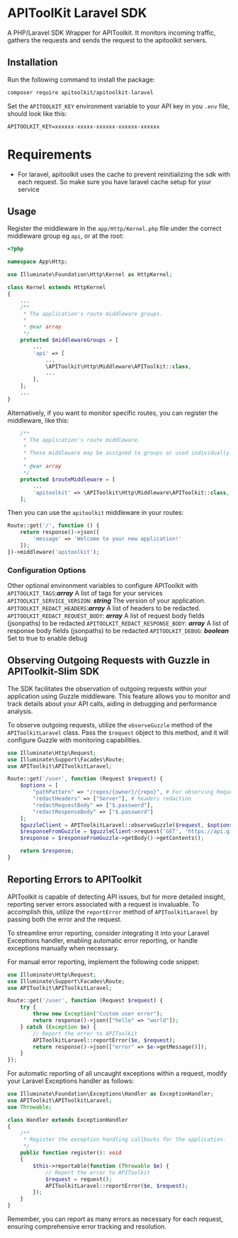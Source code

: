 # APIToolKit Laravel SDK

A PHP/Laravel SDK Wrapper for APIToolkit. It monitors incoming traffic, gathers the requests and sends the request to the apitoolkit servers.

## Installation

Run the following command to install the package:

```bash
composer require apitoolkit/apitoolkit-laravel
```

Set the `APITOOLKIT_KEY` environment variable to your API key in you `.env` file, should look like this:

```
APITOOLKIT_KEY=xxxxxx-xxxxx-xxxxxx-xxxxxx-xxxxxx
```

# Requirements
- For laravel, apitoolkit uses the cache to prevent reinitializing the sdk with each request. So make sure you have laravel cache setup for your service

## Usage

Register the middleware in the `app/Http/Kernel.php` file under the correct middleware group eg `api`, or at the root:

```php
<?php

namespace App\Http;

use Illuminate\Foundation\Http\Kernel as HttpKernel;

class Kernel extends HttpKernel
{
    ...
    /**
     * The application's route middleware groups.
     *
     * @var array
     */
    protected $middlewareGroups = [
        ...
        'api' => [
            ...
            \APIToolkit\Http\Middleware\APIToolkit::class,
            ...
        ],
    ];
    ...
}
```

Alternatively, if you want to monitor specific routes, you can register the middleware, like this:

```php
    /**
     * The application's route middleware.
     *
     * These middleware may be assigned to groups or used individually.
     *
     * @var array
     */
    protected $routeMiddleware = [
        ...
        'apitoolkit' => \APIToolkit\Http\Middleware\APIToolkit::class,
    ];
```

Then you can use the `apitoolkit` middleware in your routes:

```php
Route::get('/', function () {
    return response()->json([
        'message' => 'Welcome to your new application!'
    ]);
})->middleware('apitoolkit');
```

### Configuration Options
Other optional environment variables to configure APIToolkit with
`APITOOLKIT_TAGS`:***array***  A list of tags for your services
`APITOOLKIT_SERVICE_VERSION`: ***string*** The version of your application.
`APITOOLKIT_REDACT_HEADERS`:***array*** A list of headers to be redacted.
`APITOOLKIT_REDACT_REQUEST_BODY`: ***array*** A list of request body fields (jsonpaths) to be redacted
`APITOOLKIT_REDACT_RESPONSE_BODY`: ***array*** A list of response body fields (jsonpaths) to be redacted
`APITOOLKIT_DEBUG`: ***boolean*** Set to true to enable debug


## Observing Outgoing Requests with Guzzle in APIToolkit-Slim SDK

The SDK facilitates the observation of outgoing requests within your application using Guzzle middleware. This feature allows you to monitor and track details about your API calls, aiding in debugging and performance analysis.

To observe outgoing requests, utilize the `observeGuzzle` method of the `APIToolkitLaravel` class. Pass the  `$request` object to this method, and it will configure Guzzle with monitoring capabilities.

```php
use Illuminate\Http\Request;
use Illuminate\Support\Facades\Route;
use APIToolkit\APIToolkitLaravel;

Route::get('/user', function (Request $request) {
    $options = [
        "pathPattern" => "/repos/{owner}/{repo}", # For observing Requests with Path Params
        "redactHeaders" => ["Server"], # headers redaction
        "redactRequestBody" => ["$.password"], 
        "redactResponseBody" => ["$.password"]
    ];
    $guzzleClient = APIToolkitLaravel::observeGuzzle($request, $options);
    $responseFromGuzzle = $guzzleClient->request('GET', 'https://api.github.com/repos/guzzle/guzzle?foobar=123');
    $response = $responseFromGuzzle->getBody()->getContents();

    return $response;
}
```


## Reporting Errors to APIToolkit

APIToolkit is capable of detecting API issues, but for more detailed insight, reporting server errors associated with a request is invaluable. To accomplish this, utilize the `reportError` method of `APIToolkitLaravel` by passing both the error and the request.

To streamline error reporting, consider integrating it into your Laravel Exceptions handler, enabling automatic error reporting, or handle exceptions manually when necessary.

For manual error reporting, implement the following code snippet:

```php
use Illuminate\Http\Request;
use Illuminate\Support\Facades\Route;
use APIToolkit\APIToolkitLaravel;

Route::get('/user', function (Request $request) {
    try {
        throw new Exception("Custom user error");
        return response()->json(["hello" => "world"]);
    } catch (Exception $e) {
        // Report the error to APIToolkit
        APIToolkitLaravel::reportError($e, $request);
        return response()->json(["error" => $e->getMessage()]);
    }
});
```

For automatic reporting of all uncaught exceptions within a request, modify your Laravel Exceptions handler as follows:

```php
use Illuminate\Foundation\Exceptions\Handler as ExceptionHandler;
use APIToolkit\APIToolkitLaravel;
use Throwable;

class Handler extends ExceptionHandler
{
    /**
     * Register the exception handling callbacks for the application.
     */
    public function register(): void
    {
        $this->reportable(function (Throwable $e) {
            // Report the error to APIToolkit
            $request = request();
            APIToolkitLaravel::reportError($e, $request);
        });
    }
}
```

Remember, you can report as many errors as necessary for each request, ensuring comprehensive error tracking and resolution.

